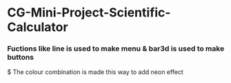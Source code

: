 # CG-Mini-Project-Scientific-Calculator
### Fuctions like line is used to make menu & bar3d is used to make buttons
$ The colour combination is made this way to add neon effect

